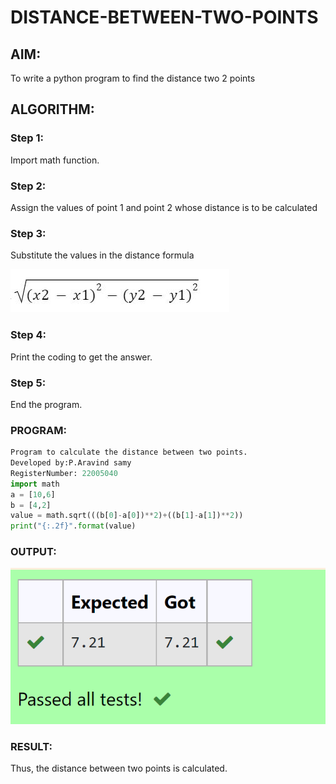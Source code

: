 # DISTANCE-BETWEEN-TWO-POINTS

## AIM:
To write a python program to find the distance two 2 points
## ALGORITHM:
### Step 1: 
Import math function.


### Step 2: 
Assign the values of point 1 and point 2 whose distance is to be calculated
### Step 3: 
Substitute the values in the distance formula

 ![formula](/154259149-8112ebd3-30fe-4b4d-8101-66632e924678.jpeg)
### Step 4: 
Print the coding to get the answer.
### Step 5: 
End the program.
### PROGRAM:
  ```python
Program to calculate the distance between two points.
Developed by:P.Aravind samy
RegisterNumber: 22005040
import math
a = [10,6]
b = [4,2]
value = math.sqrt(((b[0]-a[0])**2)+((b[1]-a[1])**2))
print("{:.2f}".format(value)
```


### OUTPUT:
![OUTPUT](/output01.png)


### RESULT:
Thus, the distance between two points is calculated.
